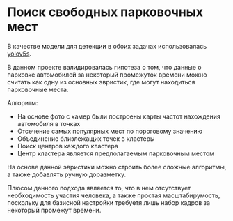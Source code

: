 # Поиск свободных парковочных мест

В качестве модели для детекции в обоих задачах использовалась [yolov5s](https://github.com/ultralytics/yolov5).

В данном проекте валидировалась гипотеза о том, что данные о парковке автомобилей за некоторый промежуток времени можно считать как одну из основных эвристик, где
могут находиться парковочные места.

Алгоритм:
- На основе фото с камер были построены карты частот нахождения автомобиля в точках
- Отсечение самых популярных мест по пороговому значению
- Объединение близлежащих точек в кластеры
- Поиск центров каждого кластера
- Центр кластера является предполагаемым парковочным местом

На основе данной эвристики можно строить более сложные алгоритмы, а также добавлять ручную доразметку.

Плюсом данного подхода является то, что в нем отсутствует необходимость участия человека, а также простая масштабирумость, поскольку для базисной настройки требуетя лишь 
набор кадров за некоторый промежут времени.
